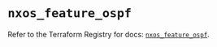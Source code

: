 # `nxos_feature_ospf`

Refer to the Terraform Registry for docs: [`nxos_feature_ospf`](https://registry.terraform.io/providers/ciscodevnet/nxos/0.5.10/docs/resources/feature_ospf).
